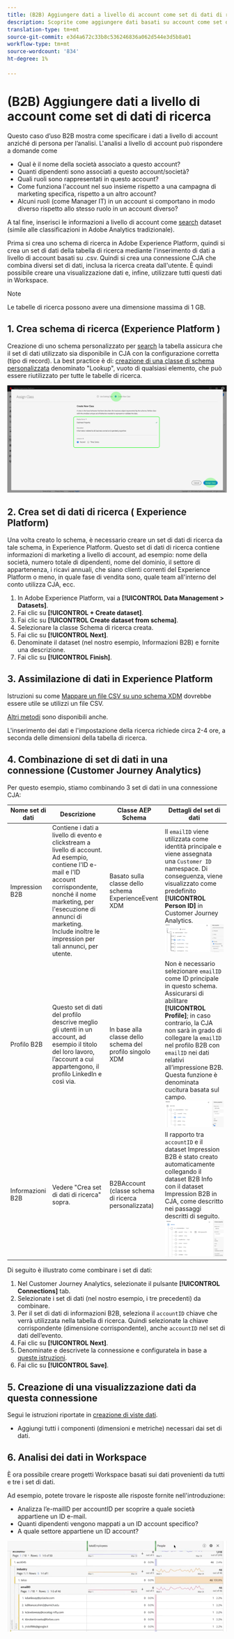 ```yaml
---
title: (B2B) Aggiungere dati a livello di account come set di dati di ricerca
description: Scoprite come aggiungere dati basati su account come set di dati di ricerca a CJA
translation-type: tm+mt
source-git-commit: e3d4a672c33b8c536246836a062d544e3d5b8a01
workflow-type: tm+mt
source-wordcount: '834'
ht-degree: 1%

---
```



# (B2B) Aggiungere dati a livello di account come set di dati di ricerca

Questo caso d’uso B2B mostra come specificare i dati a livello di account anziché di persona per l’analisi. L&#39;analisi a livello di account può rispondere a domande come

* Qual è il nome della società associato a questo account?
* Quanti dipendenti sono associati a questo account/società?
* Quali ruoli sono rappresentati in questo account?
* Come funziona l&#39;account nel suo insieme rispetto a una campagna di marketing specifica, rispetto a un altro account?
* Alcuni ruoli (come Manager IT) in un account si comportano in modo diverso rispetto allo stesso ruolo in un account diverso?

A tal fine, inserisci le informazioni a livello di account come [search](/help/getting-started/cja-glossary.md) dataset (simile alle classificazioni in Adobe Analytics  tradizionale).

Prima si crea uno schema di ricerca in Adobe Experience Platform, quindi si crea un set di dati della tabella di ricerca mediante l&#39;inserimento di dati a livello di account basati su .csv. Quindi si crea una connessione CJA che combina diversi set di dati, inclusa la ricerca creata dall&#39;utente. È quindi possibile creare una visualizzazione dati e, infine, utilizzare tutti questi dati in Workspace.

>[!NOTE]
>
>Le tabelle di ricerca possono avere una dimensione massima di 1 GB.

## 1. Crea schema di ricerca (Experience Platform )

Creazione di uno schema personalizzato per [search](/help/getting-started/cja-glossary.md) la tabella assicura che il set di dati utilizzato sia disponibile in CJA con la configurazione corretta (tipo di record). La best practice è di: [creazione di una classe di schema personalizzata](https://docs.adobe.com/content/help/en/experience-platform/xdm/tutorials/create-schema-ui.html#create-new-class) denominato &quot;Lookup&quot;, vuoto di qualsiasi elemento, che può essere riutilizzato per tutte le tabelle di ricerca.

![](assets/create-new-class.png)

## 2. Crea set di dati di ricerca ( Experience Platform)

Una volta creato lo schema, è necessario creare un set di dati di ricerca da tale schema, in  Experience Platform. Questo set di dati di ricerca contiene informazioni di marketing a livello di account, ad esempio: nome della società, numero totale di dipendenti, nome del dominio, il settore di appartenenza, i ricavi annuali, che siano clienti correnti del Experience Platform  o meno, in quale fase di vendita sono, quale team all&#39;interno del conto utilizza CJA, ecc.

1. In Adobe Experience Platform, vai a **[!UICONTROL Data Management > Datasets]**.
1. Fai clic su **[!UICONTROL + Create dataset]**.
1. Fai clic su **[!UICONTROL Create dataset from schema]**.
1. Selezionare la classe Schema di ricerca creata.
1. Fai clic su **[!UICONTROL Next]**.
1. Denominate il dataset (nel nostro esempio, Informazioni B2B) e fornite una descrizione.
1. Fai clic su **[!UICONTROL Finish]**.

## 3. Assimilazione di dati in  Experience Platform

Istruzioni su come [Mappare un file CSV su uno schema XDM](https://docs.adobe.com/content/help/en/experience-platform/ingestion/tutorials/map-a-csv-file.html) dovrebbe essere utile se utilizzi un file CSV.

[Altri metodi](https://docs.adobe.com/content/help/en/experience-platform/ingestion/home.html) sono disponibili anche.

L&#39;inserimento dei dati e l&#39;impostazione della ricerca richiede circa 2-4 ore, a seconda delle dimensioni della tabella di ricerca.

## 4. Combinazione di set di dati in una connessione (Customer Journey Analytics)

Per questo esempio, stiamo combinando 3 set di dati in una connessione CJA:

| Nome set di dati | Descrizione | Classe AEP Schema | Dettagli del set di dati |
|---|---|---|---|
| Impression B2B | Contiene i dati a livello di evento e clickstream a livello di account. Ad esempio, contiene l&#39;ID e-mail e l&#39;ID account corrispondente, nonché il nome marketing, per l&#39;esecuzione di annunci di marketing. Include inoltre le impression per tali annunci, per utente. | Basato sulla classe dello schema ExperienceEvent XDM | Il `emailID` viene utilizzata come identità principale e viene assegnata una `Customer ID` namespace. Di conseguenza, viene visualizzato come predefinito **[!UICONTROL Person ID]** in Customer Journey Analytics. ![Impressioni](assets/impressions-mixins.png) |
| Profilo B2B | Questo set di dati del profilo descrive meglio gli utenti in un account, ad esempio il titolo del loro lavoro, l’account a cui appartengono, il profilo LinkedIn e così via. | In base alla classe dello schema del profilo singolo XDM | Non è necessario selezionare `emailID` come ID principale in questo schema. Assicurarsi di abilitare **[!UICONTROL Profile]**; in caso contrario, la CJA non sarà in grado di collegare la `emailID` nel profilo B2B con `emailID` nei dati relativi all’impressione B2B. Questa funzione è denominata cucitura basata sul campo. ![Profilo](assets/profile-mixins.png) |
| Informazioni B2B | Vedere &quot;Crea set di dati di ricerca&quot; sopra. | B2BAccount (classe schema di ricerca personalizzata) | Il rapporto tra `accountID` e il dataset Impression B2B è stato creato automaticamente collegando il dataset B2B Info con il dataset Impression B2B in CJA, come descritto nei passaggi descritti di seguito. ![Ricerca](assets/lookup-mixins.png) |

Di seguito è illustrato come combinare i set di dati:

1. Nel Customer Journey Analytics, selezionate il pulsante **[!UICONTROL Connections]** tab.
1. Selezionate i set di dati (nel nostro esempio, i tre precedenti) da combinare.
1. Per il set di dati di informazioni B2B, seleziona il `accountID` chiave che verrà utilizzata nella tabella di ricerca. Quindi selezionate la chiave corrispondente (dimensione corrispondente), anche `accountID` nel set di dati dell’evento.
1. Fai clic su **[!UICONTROL Next]**.
1. Denominate e descrivete la connessione e configuratela in base a [queste istruzioni](/help/connections/create-connection.md).
1. Fai clic su **[!UICONTROL Save]**.

## 5. Creazione di una visualizzazione dati da questa connessione

Segui le istruzioni riportate in [creazione di viste dati](/help/data-views/create-dataview.md).

* Aggiungi tutti i componenti (dimensioni e metriche) necessari dai set di dati.

## 6. Analisi dei dati in Workspace

È ora possibile creare progetti Workspace basati sui dati provenienti da tutti e tre i set di dati.

Ad esempio, potete trovare le risposte alle risposte fornite nell&#39;introduzione:

* Analizza l’e-mailID per accountID per scoprire a quale società appartiene un ID e-mail.
* Quanti dipendenti vengono mappati a un ID account specifico?
* A quale settore appartiene un ID account?

![](assets/project-lookup.png)
